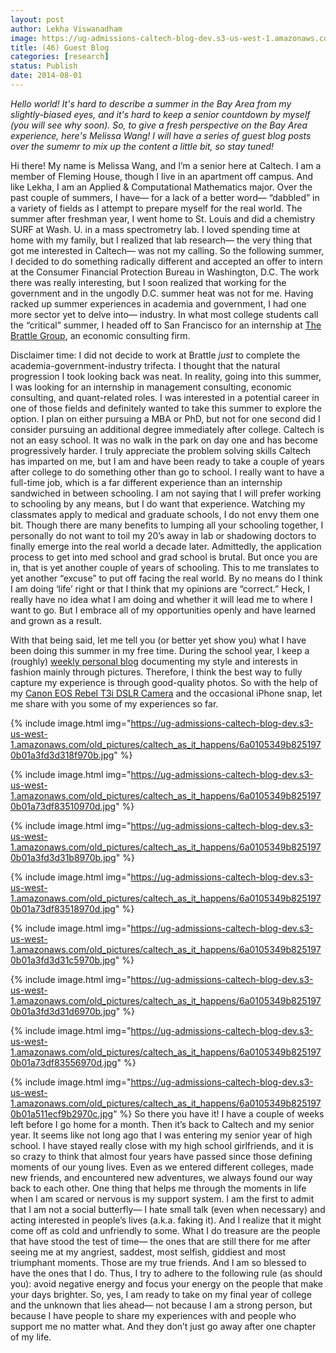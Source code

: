 ```yaml
---
layout: post
author: Lekha Viswanadham
image: https://ug-admissions-caltech-blog-dev.s3-us-west-1.amazonaws.com/old_pictures/caltech_as_it_happens/6a0105349b8251970b01a511ecf8ba970c.jpg
title: (46) Guest Blog
categories: [research]
status: Publish
date: 2014-08-01
---
```



*Hello world! It's hard to describe a summer in the Bay Area from my slightly-biased eyes, and it's hard to keep a senior countdown by myself (you will see why soon). So, to give a fresh perspective on the Bay Area experience, here's Melissa Wang! I will have a series of guest blog posts over the sumemr to mix up the content a little bit, so stay tuned!*

Hi there! My name is Melissa Wang, and I’m a senior here at Caltech. I am a member of Fleming House, though I live in an apartment off campus. And like Lekha, I am an Applied &amp; Computational Mathematics major. Over the past couple of summers, I have­— for a lack of a better word— “dabbled” in a variety of fields as I attempt to prepare myself for the real world. The summer after freshman year, I went home to St. Louis and did a chemistry SURF at Wash. U. in a mass spectrometry lab. I loved spending time at home with my family, but I realized that lab research­— the very thing that got me interested in Caltech­— was not my calling. So the following summer, I decided to do something radically different and accepted an offer to intern at the Consumer Financial Protection Bureau in Washington, D.C. The work there was really interesting, but I soon realized that working for the government and in the ungodly D.C. summer heat was not for me. Having racked up summer experiences in academia and government, I had one more sector yet to delve into­— industry. In what most college students call the “critical” summer, I headed off to San Francisco for an internship at <a href="https://www.brattle.com/" target="_self">The Brattle Group</a>, an economic consulting firm.

Disclaimer time: I did not decide to work at Brattle *just* to complete the academia-government-industry trifecta. I thought that the natural progression I took looking back was neat. In reality, going into this summer, I was looking for an internship in management consulting, economic consulting, and quant-related roles. I was interested in a potential career in one of those fields and definitely wanted to take this summer to explore the option. I plan on either pursuing a MBA or PhD, but not for one second did I consider pursuing an additional degree immediately after college. Caltech is not an easy school. It was no walk in the park on day one and has become progressively harder. I truly appreciate the problem solving skills Caltech has imparted on me, but I am and have been ready to take a couple of years after college to do something other than go to school. I really want to have a full-time job, which is a far different experience than an internship sandwiched in between schooling. I am not saying that I will prefer working to schooling by any means, but I do want that experience. Watching my classmates apply to medical and graduate schools, I do not envy them one bit. Though there are many benefits to lumping all your schooling together, I personally do not want to toil my 20’s away in lab or shadowing doctors to finally emerge into the real world a decade later. Admittedly, the application process to get into med school and grad school is brutal. But once you are in, that is yet another couple of years of schooling. This to me translates to yet another “excuse” to put off facing the real world. By no means do I think I am doing ‘life’ right or that I think that my opinions are “correct.” Heck, I really have no idea what I am doing and whether it will lead me to where I want to go. But I embrace all of my opportunities openly and have learned and grown as a result.

With that being said, let me tell you (or better yet show you) what I have been doing this summer in my free time. During the school year, I keep a (roughly) <a href="https://youngcasualchic.blogspot.com/" target="_self">weekly personal blog</a> documenting my style and interests in fashion mainly through pictures. Therefore, I think the best way to fully capture my experience is through good-quality photos. So with the help of my <a href="https://www.amazon.com/Canon-Digital-18-55mm-3-5-5-6-DISCONTINUED/dp/B004J3V90Y">Canon EOS Rebel T3i DSLR Camera</a> and the occasional iPhone snap, let me share with you some of my experiences so far.


{% include image.html img="https://ug-admissions-caltech-blog-dev.s3-us-west-1.amazonaws.com/old_pictures/caltech_as_it_happens/6a0105349b8251970b01a3fd3d318f970b.jpg" %}

{% include image.html img="https://ug-admissions-caltech-blog-dev.s3-us-west-1.amazonaws.com/old_pictures/caltech_as_it_happens/6a0105349b8251970b01a73df83510970d.jpg" %}

{% include image.html img="https://ug-admissions-caltech-blog-dev.s3-us-west-1.amazonaws.com/old_pictures/caltech_as_it_happens/6a0105349b8251970b01a3fd3d31b8970b.jpg" %}

{% include image.html img="https://ug-admissions-caltech-blog-dev.s3-us-west-1.amazonaws.com/old_pictures/caltech_as_it_happens/6a0105349b8251970b01a73df83518970d.jpg" %}

{% include image.html img="https://ug-admissions-caltech-blog-dev.s3-us-west-1.amazonaws.com/old_pictures/caltech_as_it_happens/6a0105349b8251970b01a3fd3d31c5970b.jpg" %}

{% include image.html img="https://ug-admissions-caltech-blog-dev.s3-us-west-1.amazonaws.com/old_pictures/caltech_as_it_happens/6a0105349b8251970b01a3fd3d31d6970b.jpg" %}

{% include image.html img="https://ug-admissions-caltech-blog-dev.s3-us-west-1.amazonaws.com/old_pictures/caltech_as_it_happens/6a0105349b8251970b01a73df83556970d.jpg" %}

{% include image.html img="https://ug-admissions-caltech-blog-dev.s3-us-west-1.amazonaws.com/old_pictures/caltech_as_it_happens/6a0105349b8251970b01a511ecf9b2970c.jpg" %}
So there you have it! I have a couple of weeks left before I go home for a month. Then it’s back to Caltech and my senior year. It seems like not long ago that I was entering my senior year of high school. I have stayed really close with my high school girlfriends, and it is so crazy to think that almost four years have passed since those defining moments of our young lives. Even as we entered different colleges, made new friends, and encountered new adventures, we always found our way back to each other. One thing that helps me through the moments in life when I am scared or nervous is my support system. I am the first to admit that I am not a social butterfly— I hate small talk (even when necessary) and acting interested in people’s lives (a.k.a. faking it). And I realize that it might come off as cold and unfriendly to some. What I do treasure are the people that have stood the test of time— the ones that are still there for me after seeing me at my angriest, saddest, most selfish, giddiest and most triumphant moments. Those are my true friends. And I am so blessed to have the ones that I do. Thus, I try to adhere to the following rule (as should you): avoid negative energy and focus your energy on the people that make your days brighter. So, yes, I am ready to take on my final year of college and the unknown that lies ahead— not because I am a strong person, but because I have people to share my experiences with and people who support me no matter what. And they don’t just go away after one chapter of my life. 

